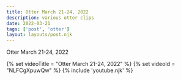 ```yaml
---
title: Otter March 21-24, 2022
description: various otter clips 
date: 2022-03-21
tags: ['post', 'otter']
layout: layouts/post.njk
---
```


Otter March 21-24, 2022

{% set videoTitle = "Otter March 21-24, 2022" %}
{% set videoId  = "NLFCgXpuwQw" %}
{% include 'youtube.njk' %}